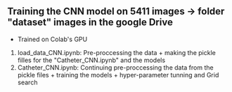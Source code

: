 ## Training the CNN model on 5411 images -> folder "dataset" images in the google Drive


* Trained on Colab's GPU

<ol>
  <li>load_data_CNN.ipynb: Pre-proccessing the data + making the pickle filles for the "Catheter_CNN.ipynb" and the models</li>
  <li>Catheter_CNN.ipynb: Continuing pre-proccessing the data from the pickle files + training the models + hyper-parameter tunning and Grid search</li>
</ol>

